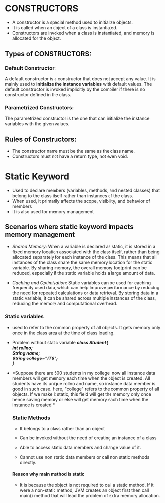 # CONSTRUCTORS

- A constructor is a special method used to initialize objects.
- It is called when an object of a class is instantiated.
- Constructors are invoked when a class is instantiated, and memory is allocated for the object.

## Types of CONSTRUCTORS:

### Default Constructor:

A default constructor is a constructor that does not accept any value. It is mainly used to **initialize the instance variables** with default values. The default constructor is invoked implicitly by the compiler if there is no constructor defined in the class.

### Parametrized Constructors:

The parametrized constructor is the one that can initialize the instance variables with the given values.

## Rules of Constructors:

- The constructor name must be the same as the class name.
- Constructors must not have a return type, not even void.


# Static Keyword
 - Used to declare members (variables, methods, and nested classes) that belong to the class itself rather than instances of the class. 
 - When used, it primarily affects the scope, visibility, and behavior of members
 - It is also used for memory management
   
  ## Scenarios where static keyword impacts memory management
  - *Shared Memory*: When a variable is declared as static, it is stored in a fixed memory location associated with the class itself, rather than being allocated separately for each instance of the class. This means that all instances of the class share the same memory location for the static variable. By sharing memory, the overall memory footprint can be reduced, especially if the static variable holds a large amount of data.
    
  - *Caching and Optimization*: Static variables can be used for caching frequently used data, which can help improve performance by reducing the need for repeated calculations or data retrieval. By storing data in a static variable, it can be shared across multiple instances of the class, reducing the memory and computational overhead.


  ### Static variables
  - used to refer to the common property of all objects. It gets memory only once in the class area at the time of class loading.
  - Problem without static variable
***class Student{  
     int rollno;  
     String name;  
     String college="ITS";  
}***

 - *Suppose there are 500 students in my college, now all instance data members will get memory each time when the object is created. All students have its unique rollno and name, so instance data member is good in such case. Here, "college" refers to the common property of all objects. If we make it static, this field will get the memory only once hence saving memory or else will get memory each time when the instance is created  *


   ### Static Methods
   - It belongs to a class rather than an object
   - Can be invoked without the need of creating an instance of a class
   - Able to access static data members and change value of it.

   - Cannot use non static data members or call non static methods directly.
   
    #### Reason why main method is static ####
    - It is because the object is not required to call a static method. If it were a non-static method, JVM creates an object first then call main() method that will lead the problem of extra memory allocation.
